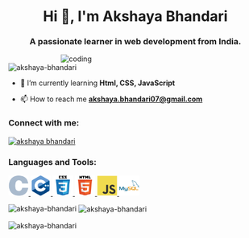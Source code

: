 <h1 align="center">Hi 👋, I'm Akshaya Bhandari</h1>
<h3 align="center">A passionate learner in web development from India.</h3>

<img align="right" alt="coding" width="400" src="https://user-images.githubusercontent.com/113302094/211284885-f4291eef-88a6-48cb-a06e-28c3481a75b0.gif">

<p align="left"> <img src="https://komarev.com/ghpvc/?username=akshaya-bhandari&label=Profile%20views&color=0e75b6&style=flat" alt="akshaya-bhandari" /> </p>

- 🌱 I’m currently learning **Html, CSS, JavaScript**

- 📫 How to reach me **akshaya.bhandari07@gmail.com**

<h3 align="left">Connect with me:</h3>
<p align="left">
<a href="https://linkedin.com/in/akshaya bhandari" target="blank"><img align="center" src="https://raw.githubusercontent.com/rahuldkjain/github-profile-readme-generator/master/src/images/icons/Social/linked-in-alt.svg" alt="akshaya bhandari" height="30" width="40" /></a>
</p>

<h3 align="left">Languages and Tools:</h3>
<p align="left"> <a href="https://www.cprogramming.com/" target="_blank" rel="noreferrer"> <img src="https://raw.githubusercontent.com/devicons/devicon/master/icons/c/c-original.svg" alt="c" width="40" height="40"/> </a> <a href="https://www.w3schools.com/cpp/" target="_blank" rel="noreferrer"> <img src="https://raw.githubusercontent.com/devicons/devicon/master/icons/cplusplus/cplusplus-original.svg" alt="cplusplus" width="40" height="40"/> </a> <a href="https://www.w3schools.com/css/" target="_blank" rel="noreferrer"> <img src="https://raw.githubusercontent.com/devicons/devicon/master/icons/css3/css3-original-wordmark.svg" alt="css3" width="40" height="40"/> </a> <a href="https://www.w3.org/html/" target="_blank" rel="noreferrer"> <img src="https://raw.githubusercontent.com/devicons/devicon/master/icons/html5/html5-original-wordmark.svg" alt="html5" width="40" height="40"/> </a> <a href="https://developer.mozilla.org/en-US/docs/Web/JavaScript" target="_blank" rel="noreferrer"> <img src="https://raw.githubusercontent.com/devicons/devicon/master/icons/javascript/javascript-original.svg" alt="javascript" width="40" height="40"/> </a> <a href="https://www.mysql.com/" target="_blank" rel="noreferrer"> <img src="https://raw.githubusercontent.com/devicons/devicon/master/icons/mysql/mysql-original-wordmark.svg" alt="mysql" width="40" height="40"/> </a> </p>

<p><img align="left" src="https://github-readme-stats.vercel.app/api/top-langs?username=akshaya-bhandari&show_icons=true&locale=en&layout=compact" alt="akshaya-bhandari" /></p>

<p>&nbsp;<img align="center" src="https://github-readme-stats.vercel.app/api?username=akshaya-bhandari&show_icons=true&locale=en" alt="akshaya-bhandari" /></p>

<p><img align="center" src="https://github-readme-streak-stats.herokuapp.com/?user=akshaya-bhandari&" alt="akshaya-bhandari" /></p>
